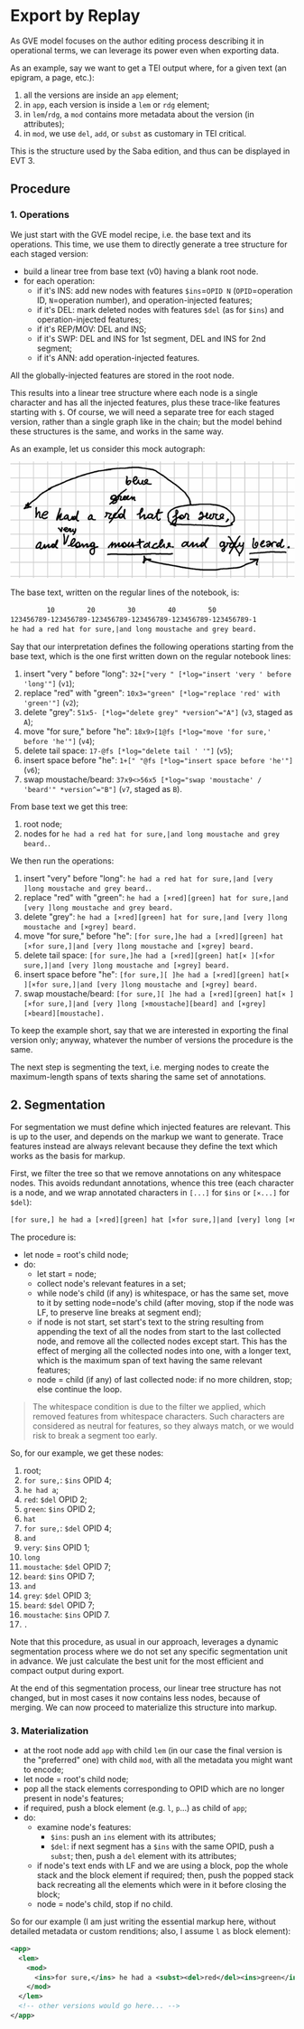 # Export by Replay

As GVE model focuses on the author editing process describing it in operational terms, we can leverage its power even when exporting data.

As an example, say we want to get a TEI output where, for a given text (an epigram, a page, etc.):

1. all the versions are inside an `app` element;
2. in `app`, each version is inside a `lem` or `rdg` element;
3. in `lem`/`rdg`, a `mod` contains more metadata about the version (in attributes);
4. in `mod`, we use `del`, `add`, or `subst` as customary in TEI critical.

This is the structure used by the Saba edition, and thus can be displayed in EVT 3.

## Procedure

### 1. Operations

We just start with the GVE model recipe, i.e. the base text and its operations. This time, we use them to directly generate a tree structure for each staged version:

- build a linear tree from base text (v0) having a blank root node.
- for each operation:
  - if it's INS: add new nodes with features `$ins`=`OPID N` (`OPID`=operation ID, `N`=operation number), and operation-injected features;
  - if it's DEL: mark deleted nodes with features `$del` (as for `$ins`) and operation-injected features;
  - if it's REP/MOV: DEL and INS;
  - if it's SWP: DEL and INS for 1st segment, DEL and INS for 2nd segment;
  - if it's ANN: add operation-injected features.

All the globally-injected features are stored in the root node.

This results into a linear tree structure where each node is a single character and has all the injected features, plus these trace-like features starting with `$`. Of course, we will need a separate tree for each staged version, rather than a single graph like in the chain; but the model behind these structures is the same, and works in the same way.

As an example, let us consider this mock autograph:

![mock autograph](img/mock-autograph.png)

The base text, written on the regular lines of the notebook, is:

```txt
         10        20        30        40        50
123456789-123456789-123456789-123456789-123456789-123456789-1
he had a red hat for sure,|and long moustache and grey beard.
```

Say that our interpretation defines the following operations starting from the base text, which is the one first written down on the regular notebook lines:

1. insert "very " before "long": `32+["very " [*log="insert 'very ' before 'long'"]` (`v1`);
2. replace "red" with "green": `10x3="green" [*log="replace 'red' with 'green'"]` (`v2`);
3. delete "grey": `51x5- [*log="delete grey" *version^="A"]` (`v3`, staged as `A`);
4. move "for sure," before "he": `18x9>[1@fs [*log="move 'for sure,' before 'he'"]` (`v4`);
5. delete tail space: `17-@fs [*log="delete tail ' '"]` (`v5`);
6. insert space before "he": `1+[" "@fs [*log="insert space before 'he'"]` (`v6`);
7. swap moustache/beard: `37x9<>56x5 [*log="swap 'moustache' / 'beard'" *version^="B"]` (`v7`, staged as `B`).

From base text we get this tree:

1. root node;
2. nodes for `he had a red hat for sure,|and long moustache and grey beard.`.

We then run the operations:

1. insert "very" before "long": `he had a red hat for sure,|and [very ]long moustache and grey beard.`.
2. replace "red" with "green": `he had a [×red][green] hat for sure,|and [very ]long moustache and grey beard.`
3. delete "grey": `he had a [×red][green] hat for sure,|and [very ]long moustache and [×grey] beard.`
4. move "for sure," before "he": `[for sure,]he had a [×red][green] hat [×for sure,]|and [very ]long moustache and [×grey] beard.`
5. delete tail space: `[for sure,]he had a [×red][green] hat[× ][×for sure,]|and [very ]long moustache and [×grey] beard.`
6. insert space before "he": `[for sure,][ ]he had a [×red][green] hat[× ][×for sure,]|and [very ]long moustache and [×grey] beard.`
7. swap moustache/beard: `[for sure,][ ]he had a [×red][green] hat[× ][×for sure,]|and [very ]long [×moustache][beard] and [×grey] [×beard][moustache].`

To keep the example short, say that we are interested in exporting the final version only; anyway, whatever the number of versions the procedure is the same.

The next step is segmenting the text, i.e. merging nodes to create the maximum-length spans of texts sharing the same set of annotations.

## 2. Segmentation

For segmentation we must define which injected features are relevant. This is up to the user, and depends on the markup we want to generate. Trace features instead are always relevant because they define the text which works as the basis for markup.

First, we filter the tree so that we remove annotations on any whitespace nodes. This avoids redundant annotations, whence this tree (each character is a node, and we wrap annotated characters in `[...]` for `$ins` or `[×...]` for `$del`):

```txt
[for sure,] he had a [×red][green] hat [×for sure,]|and [very] long [×moustache][beard] and [×grey] [×beard][moustache].
```

The procedure is:

- let node = root's child node;
- do:
  - let start = node;
  - collect node's relevant features in a set;
  - while node's child (if any) is whitespace, or has the same set, move to it by setting node=node's child (after moving, stop if the node was LF, to preserve line breaks at segment end);
  - if node is not start, set start's text to the string resulting from appending the text of all the nodes from start to the last collected node, and remove all the collected nodes except start. This has the effect of merging all the collected nodes into one, with a longer text, which is the maximum span of text having the same relevant features;
  - node = child (if any) of last collected node: if no more children, stop; else continue the loop.

>The whitespace condition is due to the filter we applied, which removed features from whitespace characters. Such characters are considered as neutral for features, so they always match, or we would risk to break a segment too early.

So, for our example, we get these nodes:

1. root;
2. `for sure,`: `$ins` OPID 4;
3. ` he had a `;
4. `red`: `$del` OPID 2;
5. `green`: `$ins` OPID 2;
6. ` hat `
7. `for sure,`: `$del` OPID 4;
8. `and `
9. `very`: `$ins` OPID 1;
10. ` long `
11. `moustache`: `$del` OPID 7;
12. `beard`: `$ins` OPID 7;
13. ` and `
14. `grey`: `$del` OPID 3;
15. `beard`: `$del` OPID 7;
16. `moustache`: `$ins` OPID 7.
17. `.`

Note that this procedure, as usual in our approach, leverages a dynamic segmentation process where we do not set any specific segmentation unit in advance. We just calculate the best unit for the most efficient and compact output during export.

At the end of this segmentation process, our linear tree structure has not changed, but in most cases it now contains less nodes, because of merging. We can now proceed to materialize this structure into markup.

### 3. Materialization

- at the root node add `app` with child `lem` (in our case the final version is the "preferred" one) with child `mod`, with all the metadata you might want to encode;
- let node = root's child node;
- pop all the stack elements corresponding to OPID which are no longer present in node's features;
- if required, push a block element (e.g. `l`, `p`...) as child of `app`;
- do:
  - examine node's features:
    - `$ins`: push an `ins` element with its attributes;
    - `$del`: if next segment has a `$ins` with the same OPID, push a `subst`; then, push a `del` element with its attributes;
  - if node's text ends with LF and we are using a block, pop the whole stack and the block element if required; then, push the popped stack back recreating all the elements which were in it before closing the block;
  - node = node's child, stop if no child.

So for our example (I am just writing the essential markup here, without detailed metadata or custom renditions; also, I assume `l` as block element):

```xml
<app>
  <lem>
    <mod>
      <ins>for sure,</ins> he had a <subst><del>red</del><ins>green</ins></subst> hat <del>for sure,</del>and <ins>very</ins> long <subst><del>moustache</del><ins>beard</ins></subst> and <del>grey</del><subst><del>beard</del><ins>moustache</ins></subst>.
    </mod>
  </lem>
  <!-- other versions would go here... -->
</app>
```
